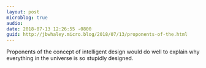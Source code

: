 ```yaml
---
layout: post
microblog: true
audio: 
date: 2018-07-13 12:26:55 -0800
guid: http://jbwhaley.micro.blog/2018/07/13/proponents-of-the.html
---
```

Proponents of the concept of intelligent design would do well to explain why everything in the universe is so stupidly designed.
